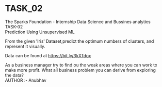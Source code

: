 
# TASK_02
The Sparks Foundation - Internship 
Data Science and Bussines analytics  
TASK-02\
Prediction Using Unsupervised ML 

From the given 'Iris' Dataset,predict the optimum numbers of clusters, and represent it visually.

Data can be found at https://bit.ly/3kXTdox

As a business manager try to find ou the weak areas where you can work to make more profit. 
What all business problem you can derive from exploring the data?  
AUTHOR :- Anubhav






